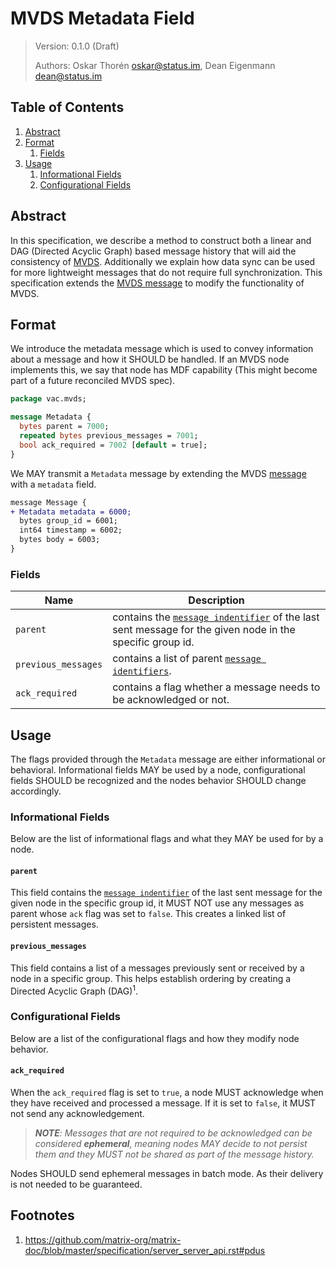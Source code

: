#  MVDS Metadata Field

> Version: 0.1.0 (Draft)
> 
> Authors: Oskar Thorén <oskar@status.im>, Dean Eigenmann <dean@status.im>

##  Table of Contents

1. [Abstract](#abstract)
2. [Format](#format)
    1. [Fields](#fields)
1. [Usage](#usage)
    1. [Informational Fields](#informational-fields)
    2. [Configurational Fields](#configurational-fields)

## Abstract

In this specification, we describe a method to construct both a linear and DAG (Directed Acyclic Graph) based message history that will aid the consistency of [MVDS](./mvds.md). Additionally we explain how data sync can be used for more lightweight messages that do not require full synchronization. This specification extends the [MVDS message](./mvds.md#payloads) to modify the functionality of MVDS.

## Format

We introduce the metadata message which is used to convey information about a message and how it SHOULD be handled. If an MVDS node implements this, we say that node has MDF capability (This might become part of a future reconciled MVDS spec).


```protobuf
package vac.mvds;

message Metadata {
  bytes parent = 7000;
  repeated bytes previous_messages = 7001;
  bool ack_required = 7002 [default = true];
}
```

We MAY transmit a `Metadata` message by extending the MVDS [message](./mvds.md#payloads) with a `metadata` field.

```diff
message Message {
+ Metadata metadata = 6000;
  bytes group_id = 6001;
  int64 timestamp = 6002;
  bytes body = 6003;
}
```
### Fields

| Name                   |   Description                                                                                                                    |
| ---------------------- | -------------------------------------------------------------------------------------------------------------------------------- |
| `parent`               |   contains the [`message indentifier`](./mvds.md#payloads) of the last sent message for the given node in the specific group id. |            
| `previous_messages`    |   contains a list of parent [`message identifiers`](./mvds.md#payloads).                                                         |
| `ack_required`         |   contains a flag whether a message needs to be acknowledged or not.                                                             |

## Usage

The flags provided through the `Metadata` message are either informational or behavioral. Informational fields MAY be used by a node, configurational fields SHOULD be recognized and the nodes behavior SHOULD change accordingly.

### Informational Fields

Below are the list of informational flags and what they MAY be used for by a node.

#### `parent`

This field contains the [`message indentifier`](./mvds.md#payloads) of the last sent message for the given node in the specific group id, it MUST NOT use any messages as parent whose `ack` flag was set to `false`. This creates a linked list of persistent messages.

#### `previous_messages`

This field contains a list of a messages previously sent or received by a node in a specific group. This helps establish ordering by creating a Directed Acyclic Graph (DAG)<sup>1</sup>.

### Configurational Fields

Below are a list of the configurational flags and how they modify node behavior.

#### `ack_required`

When the `ack_required` flag is set to `true`, a node MUST acknowledge when they have received and processed  a message. If it is set to `false`, it MUST not send any acknowledgement.

> ***NOTE**: Messages that are not required to be acknowledged can be considered **ephemeral**, meaning nodes MAY decide to not persist them and they MUST not be shared as part of the message history.*

Nodes SHOULD send ephemeral messages in batch mode. As their delivery is not needed to be guaranteed.

## Footnotes
1. <https://github.com/matrix-org/matrix-doc/blob/master/specification/server_server_api.rst#pdus>
